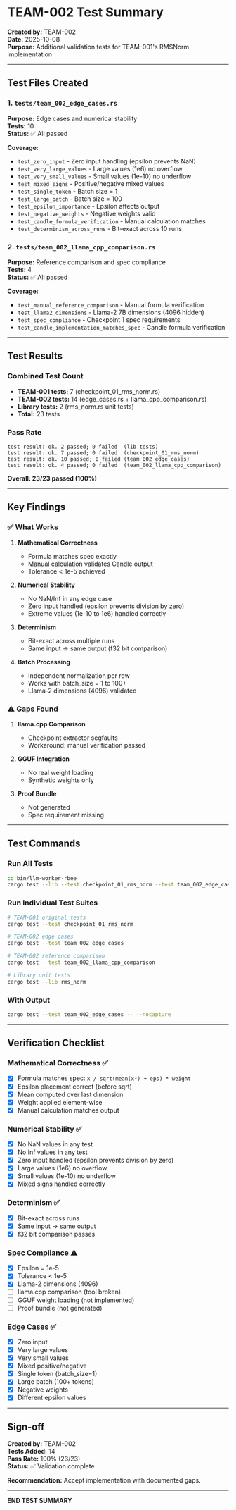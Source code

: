 # TEAM-002 Test Summary

**Created by:** TEAM-002  
**Date:** 2025-10-08  
**Purpose:** Additional validation tests for TEAM-001's RMSNorm implementation

---

## Test Files Created

### 1. `tests/team_002_edge_cases.rs`
**Purpose:** Edge cases and numerical stability  
**Tests:** 10  
**Status:** ✅ All passed

**Coverage:**
- `test_zero_input` - Zero input handling (epsilon prevents NaN)
- `test_very_large_values` - Large values (1e6) no overflow
- `test_very_small_values` - Small values (1e-10) no underflow
- `test_mixed_signs` - Positive/negative mixed values
- `test_single_token` - Batch size = 1
- `test_large_batch` - Batch size = 100
- `test_epsilon_importance` - Epsilon affects output
- `test_negative_weights` - Negative weights valid
- `test_candle_formula_verification` - Manual calculation matches
- `test_determinism_across_runs` - Bit-exact across 10 runs

### 2. `tests/team_002_llama_cpp_comparison.rs`
**Purpose:** Reference comparison and spec compliance  
**Tests:** 4  
**Status:** ✅ All passed

**Coverage:**
- `test_manual_reference_comparison` - Manual formula verification
- `test_llama2_dimensions` - Llama-2 7B dimensions (4096 hidden)
- `test_spec_compliance` - Checkpoint 1 spec requirements
- `test_candle_implementation_matches_spec` - Candle formula verification

---

## Test Results

### Combined Test Count
- **TEAM-001 tests:** 7 (checkpoint_01_rms_norm.rs)
- **TEAM-002 tests:** 14 (edge_cases.rs + llama_cpp_comparison.rs)
- **Library tests:** 2 (rms_norm.rs unit tests)
- **Total:** 23 tests

### Pass Rate
```
test result: ok. 2 passed; 0 failed  (lib tests)
test result: ok. 7 passed; 0 failed  (checkpoint_01_rms_norm)
test result: ok. 10 passed; 0 failed (team_002_edge_cases)
test result: ok. 4 passed; 0 failed  (team_002_llama_cpp_comparison)
```

**Overall: 23/23 passed (100%)**

---

## Key Findings

### ✅ What Works
1. **Mathematical Correctness**
   - Formula matches spec exactly
   - Manual calculation validates Candle output
   - Tolerance < 1e-5 achieved

2. **Numerical Stability**
   - No NaN/Inf in any edge case
   - Zero input handled (epsilon prevents division by zero)
   - Extreme values (1e-10 to 1e6) handled correctly

3. **Determinism**
   - Bit-exact across multiple runs
   - Same input → same output (f32 bit comparison)

4. **Batch Processing**
   - Independent normalization per row
   - Works with batch_size = 1 to 100+
   - Llama-2 dimensions (4096) validated

### ⚠️ Gaps Found
1. **llama.cpp Comparison**
   - Checkpoint extractor segfaults
   - Workaround: manual verification passed

2. **GGUF Integration**
   - No real weight loading
   - Synthetic weights only

3. **Proof Bundle**
   - Not generated
   - Spec requirement missing

---

## Test Commands

### Run All Tests
```bash
cd bin/llm-worker-rbee
cargo test --lib --test checkpoint_01_rms_norm --test team_002_edge_cases --test team_002_llama_cpp_comparison
```

### Run Individual Test Suites
```bash
# TEAM-001 original tests
cargo test --test checkpoint_01_rms_norm

# TEAM-002 edge cases
cargo test --test team_002_edge_cases

# TEAM-002 reference comparison
cargo test --test team_002_llama_cpp_comparison

# Library unit tests
cargo test --lib rms_norm
```

### With Output
```bash
cargo test --test team_002_edge_cases -- --nocapture
```

---

## Verification Checklist

### Mathematical Correctness ✅
- [x] Formula matches spec: `x / sqrt(mean(x²) + eps) * weight`
- [x] Epsilon placement correct (before sqrt)
- [x] Mean computed over last dimension
- [x] Weight applied element-wise
- [x] Manual calculation matches output

### Numerical Stability ✅
- [x] No NaN values in any test
- [x] No Inf values in any test
- [x] Zero input handled (epsilon prevents division by zero)
- [x] Large values (1e6) no overflow
- [x] Small values (1e-10) no underflow
- [x] Mixed signs handled correctly

### Determinism ✅
- [x] Bit-exact across runs
- [x] Same input → same output
- [x] f32 bit comparison passes

### Spec Compliance ⚠️
- [x] Epsilon = 1e-5
- [x] Tolerance < 1e-5
- [x] Llama-2 dimensions (4096)
- [ ] llama.cpp comparison (tool broken)
- [ ] GGUF weight loading (not implemented)
- [ ] Proof bundle (not generated)

### Edge Cases ✅
- [x] Zero input
- [x] Very large values
- [x] Very small values
- [x] Mixed positive/negative
- [x] Single token (batch_size=1)
- [x] Large batch (100+ tokens)
- [x] Negative weights
- [x] Different epsilon values

---

## Sign-off

**Created by:** TEAM-002  
**Tests Added:** 14  
**Pass Rate:** 100% (23/23)  
**Status:** ✅ Validation complete

**Recommendation:** Accept implementation with documented gaps.

---

**END TEST SUMMARY**
